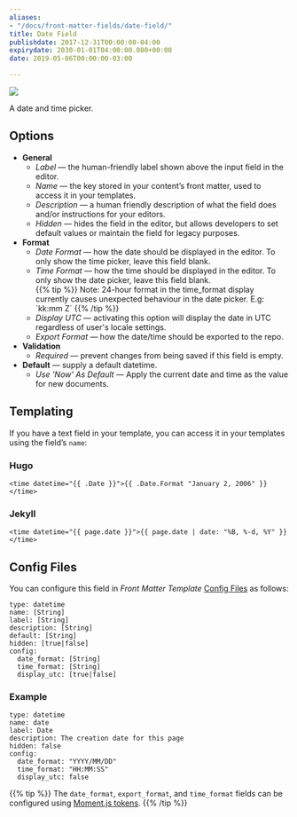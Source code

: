 ```yaml
---
aliases:
- "/docs/front-matter-fields/date-field/"
title: Date Field
publishdate: 2017-12-31T00:00:00-04:00
expirydate: 2030-01-01T04:00:00.000+00:00
date: 2019-05-06T00:00:00-03:00

---
```

![](/uploads/2018/01/datetime-preview.png)

A date and time picker.

## Options

* **General**
  * _Label_ — the human-friendly label shown above the input field in the editor.
  * _Name_ — the key stored in your content’s front matter, used to access it in your templates.
  * _Description_ — a human friendly description of what the field does and/or instructions for your editors.
  * _Hidden_ — hides the field in the editor, but allows developers to set default values or maintain the field for legacy purposes.
* **Format**
  * _Date Format_ — how the date should be displayed in the editor. To only show the time picker, leave this field blank.
  * _Time Format_ — how the time should be displayed in the editor.  To only show the date picker, leave this field blank.  
    {{% tip %}} Note: 24-hour format in the time_format display currently causes unexpected behaviour in the date picker. E.g: \`kk:mm Z\`  {{% /tip %}}
  * _Display UTC_ — activating this option will display the date in UTC regardless of user's locale settings.
  * _Export Format_ — how the date/time should be exported to the repo.
* **Validation**
  * _Required_ — prevent changes from being saved if this field is empty.
* **Default** — supply a default datetime.
  * _Use 'Now' As Default_ — Apply the current date and time as the value for new documents.

## Templating

If you have a text field in your template, you can access it in your templates using the field’s `name`:

### Hugo

    <time datetime="{{ .Date }}">{{ .Date.Format "January 2, 2006" }}</time>

### Jekyll

    <time datetime="{{ page.date }}">{{ page.date | date: "%B, %-d, %Y" }}</time>

## Config Files

You can configure this field in _Front Matter Template_ [Config Files](/docs/settings/config-files/) as follows:

    type: datetime
    name: [String]
    label: [String]
    description: [String] 
    default: [String]
    hidden: [true|false]
    config:
      date_format: [String]
      time_format: [String]
      display_utc: [true|false]

### Example

    type: datetime
    name: date
    label: Date
    description: The creation date for this page 
    hidden: false
    config:
      date_format: "YYYY/MM/DD"
      time_format: "HH:MM:SS"
      display_utc: false


{{% tip %}}
The `date_format`, `export_format`, and `time_format` fields can be configured using [Moment.js tokens](https://momentjs.com/docs/#year-month-and-day-tokens).
{{% /tip %}}